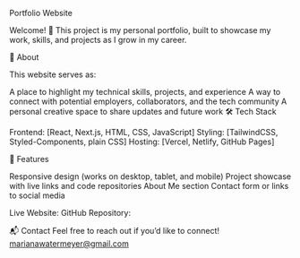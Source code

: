 Portfolio Website

Welcome! 👋
This project is my personal portfolio, built to showcase my work, skills, and projects as I grow in my career.

🚀 About

This website serves as:

A place to highlight my technical skills, projects, and experience
A way to connect with potential employers, collaborators, and the tech community
A personal creative space to share updates and future work
🛠 Tech Stack

Frontend: [React, Next.js, HTML, CSS, JavaScript]
Styling: [TailwindCSS, Styled-Components, plain CSS]
Hosting: [Vercel, Netlify, GitHub Pages]


📄 Features

Responsive design (works on desktop, tablet, and mobile)
Project showcase with live links and code repositories
About Me section
Contact form or links to social media

Live Website: 
GitHub Repository: 

📬 Contact
Feel free to reach out if you’d like to connect!
marianawatermeyer@gmail.com